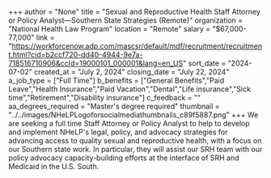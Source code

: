 +++
author = "None"
title = "Sexual and Reproductive Health Staff Attorney or Policy Analyst—Southern State Strategies (Remote)"
organization = "National Health Law Program"
location = "Remote"
salary = "$67,000-77,000"
link = "https://workforcenow.adp.com/mascsr/default/mdf/recruitment/recruitment.html?cid=b2ccf720-dd40-4944-9e7a-718516710906&ccId=19000101_000001&lang=en_US"
sort_date = "2024-07-02"
created_at = "July 2, 2024"
closing_date = "July 22, 2024"
a_job_type = ["Full Time"]
b_benefits = ["General Benefits","Paid Leave","Health Insurance","Paid Vacation","Dental","Life insurance","Sick time","Retirement","Disability insurance"]
c_feedback = ""
aa_degrees_required = "Master's degree required"
thumbnail = "../../images/NHeLPLogoforsocialmediathumbnails_c89f5887.png"
+++
We are seeking a full time Staff Attorney or Policy Analyst to help to develop and implement NHeLP's legal, policy, and advocacy strategies for advancing access to quality sexual and reproductive health, with a focus on our Southern state work. In particular, they will assist our SRH team with our policy advocacy capacity-building efforts at the interface of SRH and Medicaid in the U.S. South. 